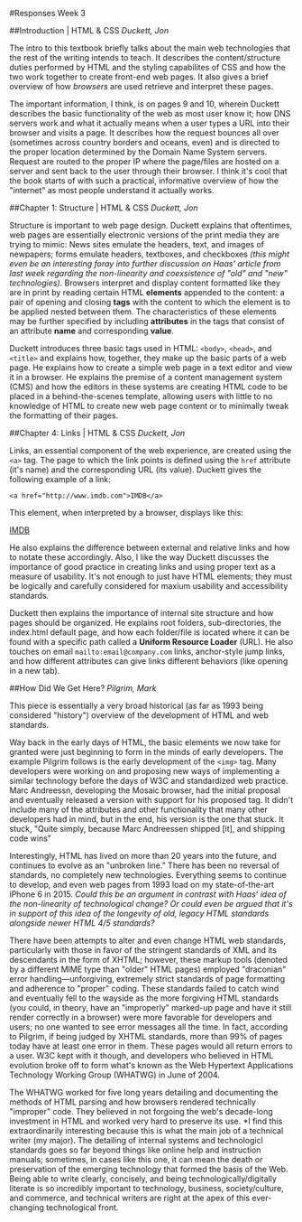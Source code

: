 #Responses Week 3

##Introduction | HTML & CSS
*Duckett, Jon*

The intro to this textbook briefly talks about the main web technologies that the rest of the writing intends to teach. It describes the content/structure duties performed by HTML and the styling capabilites of CSS and how the two work together to create front-end web pages. It also gives a brief overview of how *browsers* are used retrieve and interpret these pages.

The important information, I think, is on pages 9 and 10, wherein Duckett describes the basic functionality of the web as most user know it; how DNS servers work and what it actually means when a user types a URL into their browser and visits a page. It describes how the request bounces all over (sometimes across country borders and oceans, even) and is directed to the proper location determined by the Domain Name System servers. Request are routed to the proper IP where the page/files are hosted on a server and sent back to the user through their browser. I think it's cool that the book starts of with such a practical, informative overview of how the "internet" as most people understand it actually works.

##Chapter 1: Structure | HTML & CSS
*Duckett, Jon*

Structure is important to web page design. Duckett explains that oftentimes, web pages are essentially electronic versions of the print media they are trying to mimic: News sites emulate the headers, text, and images of newpapers; forms emulate headers, textboxes, and checkboxes *(this might even be an interesting foray into further discussion on Haas' article from last week regarding the non-linearity and coexsistence of "old" and "new" technologies)*. Browsers interpret and display content formatted like they are in print by reading certain HTML **elements** appended to the content: a pair of opening and closing **tags** with the content to which the element is to be applied nested between them. The characteristics of these elements may be further specified by including **attributes** in the tags that consist of an attribute **name** and corresponding **value**.

Duckett introduces three basic tags used in HTML: `<body>`, `<head>`, and `<title>` and explains how, together, they make up the basic parts of a web page. He explains how to create a simple web page in a text editor and view it in a browser. He explains the premise of a content management system (CMS) and how the editors in these systems are creating HTML code to be placed in a behind-the-scenes template, allowing users with little to no knowledge of HTML to create new web page content or to minimally tweak the formatting of their pages.

##Chapter 4: Links | HTML & CSS
*Duckett, Jon*

Links, an essential component of the web experience, are created using the `<a>` tag. The page to which the link points is defined using the `href` attribute (it's name) and the corresponding URL (its value). Duckett gives the following example of a link:

```
<a href="http://www.imdb.com">IMDB</a>
```

This element, when interpreted by a browser, displays like this:

<a href="http://www.imdb.com">IMDB</a>

He also explains the difference between external and relative links and how to notate these accordingly. Also, I like the way Duckett discusses the importance of good practice in creating links and using proper text as a measure of usability. It's not enough to just have HTML elements; they must be logically and carefully considered for maxium usability and accessibility standards.

Duckett then explains the importance of internal site structure and how pages should be organized. He explains root folders, sub-directories, the index.html default page, and how each folder/file is located where it can be found with a specific path called a **Uniform Resource Loader** (URL). He also touches on email `mailto:email@company.com` links, anchor-style jump links, and how different attributes can give links different behaviors (like opening in a new tab).

##How Did We Get Here?
*Pilgrim, Mark*

This piece is essentially a very broad historical (as far as 1993 being considered "history") overview of the development of HTML and web standards.

Way back in the early days of HTML, the basic elements we now take for granted were just beginning to form in the minds of early developers. The example Pilgrim follows is the early development of the `<img>` tag. Many developers were working on and proposing new ways of implementing a similar technology before the days of W3C and standardized web practice. Marc Andreessn, developing the Mosaic browser, had the initial proposal and eventually released a version with support for his proposed tag. It didn't include many of the attributes and other functionality that many other developers had in mind, but in the end, his version is the one that stuck. It stuck, "Quite simply, because Marc Andreessen shipped [it], and shipping code wins"

Interestingly, HTML has lived on more than 20 years into the future, and continues to evolve as an "unbroken line." There has been no reversal of standards, no completely new technologies. Everything seems to continue to develop, and even web pages from 1993 load on my state-of-the-art iPhone 6 in 2015. *Could this be an argument in contrast with Haas' idea of the non-linearity of technological change? Or could even be argued that it's in support of this idea of the longevity of old, legacy HTML standards alongside newer HTML 4/5 standards?*

There have been attempts to alter and even change HTML web standards, particularly with those in favor of the stringent standards of XML and its descendants in the form of XHTML; however, these markup tools (denoted by a different MIME type than "older" HTML pages) employed "draconian" error handling—unforgiving, extremely strict standards of page formatting and adherence to "proper" coding. These standards failed to catch wind and eventually fell to the wayside as the more forgiving HTML standards (you could, in theory, have an "improperly" marked-up page and have it still render correctly in a browser) were more favorable for developers and users; no one wanted to see error messages all the time. In fact, according to Pilgrim, if being judged by XHTML standards, more than 99% of pages today have at least one error in them. These pages would all return errors to a user. W3C kept with it though, and developers who believed in HTML evolution broke off to form what's known as the Web Hypertext Applications Technology Working Group (WHATWG) in June of 2004.

The WHATWG worked for five long years detailing and documenting the methods of HTML parsing and how browsers rendered technically "improper" code. They believed in not forgoing the web's decade-long investment in HTML and worked very hard to preserve its use. *I find this extraordinarily interesting because this is what the main job of a technical writer (my major). The detailing of internal systems and technologicl standards goes so far beyond things like online help and instruction manuals; sometimes, in cases like this one, it can mean the death or preservation of the emerging technology that formed the basis of the Web. Being able to write clearly, concisely, and being technologically/digitally literate is so incredibly important to technology, business, society/culture, and commerce, and technical writers are right at the apex of this ever-changing technological front.